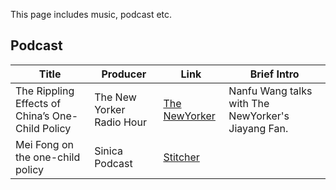 This page includes music, podcast etc.

## Podcast

|Title|	Producer|	Link	|Brief Intro|
|--|--|--|--|
|The Rippling Effects of China’s One-Child Policy|	The New Yorker Radio Hour	|[The NewYorker](https://www.newyorker.com/podcast/political-scene/the-rippling-effects-of-chinas-one-child-policy)|	Nanfu Wang talks with The NewYorker's Jiayang Fan. |
|Mei Fong on the one-child policy|	Sinica Podcast |	[Stitcher](https://www.stitcher.com/podcast/supchina/sinica/e/mei-fong-on-the-onechild-policy-its-consequences-and-whats-46763655)||
